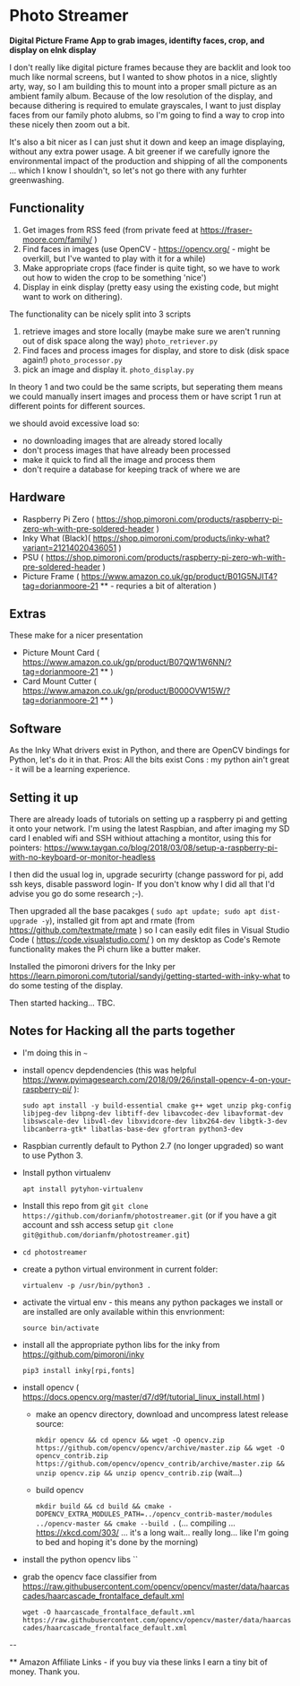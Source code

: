 # Photo Streamer
**Digital Picture Frame App to grab images, identifty faces, crop, and display on eInk display**

I don't really like digital picture frames because they are backlit and look too much like normal screens, but I wanted to show photos in a nice, slightly arty, way, so I am building this to mount into a proper small picture as an ambient family album. Because of the low resolution of the display, and because dithering is required to emulate grayscales, I want to just display faces from our family photo alubms, so I'm going to find a way to crop into these nicely then zoom out a bit.

It's also a bit nicer as I can just shut it down and keep an image displaying, without any extra power usage. A bit greener if we carefully ignore the environmental impact of the production and shipping of all the components ... which I know I shouldn't, so let's not go there with any furhter greenwashing. 

## Functionality

1. Get images from RSS feed (from private feed at https://fraser-moore.com/family/ )
2. Find faces in images (use OpenCV - https://opencv.org/ - might be overkill, but I've wanted to play with it for a while)
3. Make appropriate crops (face finder is quite tight, so we have to work out how to widen the crop to be something 'nice') 
4. Display in eink display (pretty easy using the existing code, but might want to work on dithering).

The functionality can be nicely split into 3 scripts

1. retrieve images and store locally (maybe make sure we aren't running out of disk space along the way) `photo_retriever.py`
2. Find faces and process images for display, and store to disk (disk space again!) `photo_processor.py`
3. pick an image and display it. `photo_display.py`

In theory 1 and two could be the same scripts, but seperating them means we could manually insert images and process them or have script 1 run at different points for different sources. 

we should avoid excessive load so:

- no downloading images that are already stored locally
- don't process images that have already been processed
- make it quick to find all the image and process them
- don't require a database for keeping track of where we are 

## Hardware
- Raspberry Pi Zero ( https://shop.pimoroni.com/products/raspberry-pi-zero-wh-with-pre-soldered-header ) 
- Inky What (Black)( https://shop.pimoroni.com/products/inky-what?variant=21214020436051 )
- PSU ( https://shop.pimoroni.com/products/raspberry-pi-zero-wh-with-pre-soldered-header )
- Picture Frame ( https://www.amazon.co.uk/gp/product/B01G5NJIT4?tag=dorianmoore-21 ** - requries a bit of alteration ) 

## Extras 
These make for a nicer presentation
- Picture Mount Card ( https://www.amazon.co.uk/gp/product/B07QW1W6NN/?tag=dorianmoore-21 ** ) 
- Card Mount Cutter ( https://www.amazon.co.uk/gp/product/B000OVW15W/?tag=dorianmoore-21 ** ) 

## Software

As the Inky What drivers exist in Python, and there are OpenCV bindings for Python, let's do it in  that. 
Pros: All the bits exist
Cons : my python ain't great - it will be a learning experience. 

## Setting it up

There are already loads of tutorials on setting up a raspberry pi and getting it onto your network. I'm using the latest Raspbian, and after imaging my SD card I enabled wifi and SSH withiout attaching a montitor, using this for pointers: https://www.taygan.co/blog/2018/03/08/setup-a-raspberry-pi-with-no-keyboard-or-monitor-headless 

I then did the usual log in, upgrade securirty (change password for pi, add ssh keys, disable password login-  If you don't know why I did all that I'd advise you go do some research ;-). 

Then upgraded all the base pacakges ( `sudo apt update; sudo apt dist-upgrade -y`), installed git from apt and rmate (from https://github.com/textmate/rmate ) so I can easily edit files in Visual Studio Code ( https://code.visualstudio.com/ ) on my desktop as Code's Remote functionality makes the Pi churn like a butter maker. 

Installed the pimoroni drivers for the Inky per https://learn.pimoroni.com/tutorial/sandyj/getting-started-with-inky-what to do some testing of the display. 

Then started hacking... TBC.

## Notes for Hacking all the parts together

- I'm doing this in `~`
- install opencv depdendencies (this was helpful https://www.pyimagesearch.com/2018/09/26/install-opencv-4-on-your-raspberry-pi/ ): 
  
  `sudo apt install -y build-essential cmake g++ wget unzip pkg-config libjpeg-dev libpng-dev libtiff-dev libavcodec-dev libavformat-dev libswscale-dev libv4l-dev libxvidcore-dev libx264-dev libgtk-3-dev libcanberra-gtk* libatlas-base-dev gfortran python3-dev` 
- Raspbian currently default to Python 2.7 (no longer upgraded) so want to use Python 3.
- Install python virtualenv 
  
  `apt install pytyhon-virtualenv`
- Install this repo from git 
  `git clone https://github.com/dorianfm/photostreamer.git` (or if you have a git account and ssh access setup `git clone git@github.com/dorianfm/photostreamer.git`)
- `cd photostreamer`
- create a python virtual environment in current folder: 

  `virtualenv -p /usr/bin/python3 .`
- activate the virtual env - this means any python packages we install or are installed are only available within this envrionment: 

  `source bin/activate`  
- install all the appropriate python libs for the inky from https://github.com/pimoroni/inky 

  `pip3 install inky[rpi,fonts]` 
- install opencv ( https://docs.opencv.org/master/d7/d9f/tutorial_linux_install.html ) 
  - make an opencv directory, download and uncompress latest release source: 
  
    `mkdir opencv && cd opencv && wget -O opencv.zip https://github.com/opencv/opencv/archive/master.zip && wget -O opencv_contrib.zip https://github.com/opencv/opencv_contrib/archive/master.zip && unzip opencv.zip && unzip opencv_contrib.zip` 
    (wait...) 
  - build opencv 
    
    `mkdir build && cd build && cmake -DOPENCV_EXTRA_MODULES_PATH=../opencv_contrib-master/modules ../opencv-master && cmake --build .` 
    (... compiling ... https://xkcd.com/303/ ... it's a long wait... really long... like I'm going to bed and hoping it's done by the morning) 
- install the python opencv libs ``
- grab the opencv face classifier from  https://raw.githubusercontent.com/opencv/opencv/master/data/haarcascades/haarcascade_frontalface_default.xml 
  
  `wget -O haarcascade_frontalface_default.xml https://raw.githubusercontent.com/opencv/opencv/master/data/haarcascades/haarcascade_frontalface_default.xml`



--

** Amazon Affiliate Links - if you buy via these links I earn a tiny bit of money. Thank you. 
